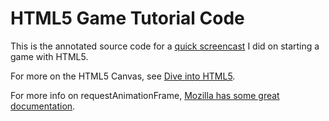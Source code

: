 # HTML5 Game Tutorial Code

This is the annotated source code for a [quick screencast](https://www.youtube.com/watch?v=6jsq-ZMYTgU) I did on starting a game with HTML5.

For more on the HTML5 Canvas, see [Dive into HTML5](http://diveintohtml5.info/canvas.html).

For more info on requestAnimationFrame, [Mozilla has some great documentation](https://developer.mozilla.org/en-US/docs/DOM/window.requestAnimationFrame).

